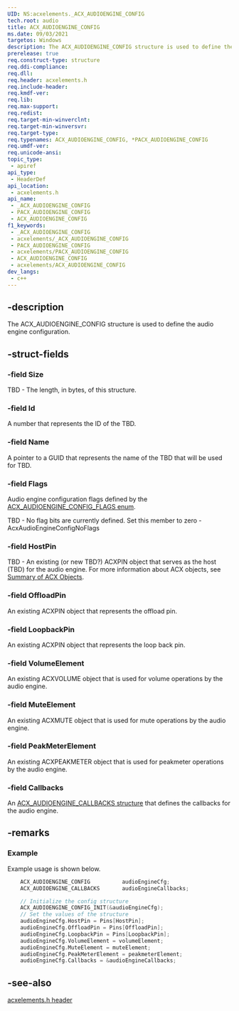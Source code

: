 ```yaml
---
UID: NS:acxelements._ACX_AUDIOENGINE_CONFIG
tech.root: audio 
title: ACX_AUDIOENGINE_CONFIG
ms.date: 09/03/2021
targetos: Windows
description: The ACX_AUDIOENGINE_CONFIG structure is used to define the audio engine configuration. 
prerelease: true
req.construct-type: structure
req.ddi-compliance: 
req.dll: 
req.header: acxelements.h
req.include-header: 
req.kmdf-ver: 
req.lib: 
req.max-support: 
req.redist: 
req.target-min-winverclnt: 
req.target-min-winversvr: 
req.target-type: 
req.typenames: ACX_AUDIOENGINE_CONFIG, *PACX_AUDIOENGINE_CONFIG
req.umdf-ver: 
req.unicode-ansi: 
topic_type:
 - apiref
api_type:
 - HeaderDef
api_location:
 - acxelements.h
api_name:
 - _ACX_AUDIOENGINE_CONFIG
 - PACX_AUDIOENGINE_CONFIG
 - ACX_AUDIOENGINE_CONFIG
f1_keywords:
 - _ACX_AUDIOENGINE_CONFIG
 - acxelements/_ACX_AUDIOENGINE_CONFIG
 - PACX_AUDIOENGINE_CONFIG
 - acxelements/PACX_AUDIOENGINE_CONFIG
 - ACX_AUDIOENGINE_CONFIG
 - acxelements/ACX_AUDIOENGINE_CONFIG
dev_langs:
 - c++
---
```


## -description

The ACX_AUDIOENGINE_CONFIG structure is used to define the audio engine configuration. 

## -struct-fields

### -field Size

TBD - The length, in bytes, of this structure.

### -field Id

A number that represents the ID of the TBD.

### -field Name

A pointer to a GUID that represents the name of the TBD that will be used for TBD.

### -field Flags

Audio engine configuration flags defined by the [ACX_AUDIOENGINE_CONFIG_FLAGS enum](ne-acxelements-acx_audioengine_config_flags.md). 

TBD - No flag bits are currently defined. Set this member to zero - AcxAudioEngineConfigNoFlags

### -field HostPin

TBD - An existing (or new TBD?) ACXPIN object that serves as the host (TBD) for the audio engine. For more information about ACX objects, see [Summary of ACX Objects](/windows-hardware/drivers/audio/acx-summary-of-objects).

### -field OffloadPin

An existing ACXPIN object that represents the offload pin.

### -field LoopbackPin

An existing ACXPIN object that represents the loop back pin.

### -field VolumeElement

An existing ACXVOLUME object that is used for volume operations by the audio engine.

### -field MuteElement

An existing ACXMUTE object that is used for mute operations by the audio engine.

### -field PeakMeterElement

An existing ACXPEAKMETER object that is used for peakmeter operations by the audio engine.

### -field Callbacks

An [ACX_AUDIOENGINE_CALLBACKS structure](ns-acxelements-acx_audioengine_callbacks.md) that defines the callbacks for the audio engine. 

## -remarks

### Example

Example usage is shown below.

```cpp
    ACX_AUDIOENGINE_CONFIG          audioEngineCfg;  
    ACX_AUDIOENGINE_CALLBACKS       audioEngineCallbacks;

    // Initialize the config structure
    ACX_AUDIOENGINE_CONFIG_INIT(&audioEngineCfg);
    // Set the values of the structure
    audioEngineCfg.HostPin = Pins[HostPin];
    audioEngineCfg.OffloadPin = Pins[OffloadPin];
    audioEngineCfg.LoopbackPin = Pins[LoopbackPin];
    audioEngineCfg.VolumeElement = volumeElement;
    audioEngineCfg.MuteElement = muteElement;
    audioEngineCfg.PeakMeterElement = peakmeterElement;
    audioEngineCfg.Callbacks = &audioEngineCallbacks;
```

## -see-also

[acxelements.h header](index.md)

